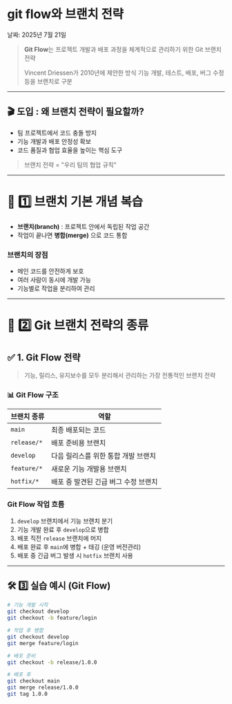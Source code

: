 # git flow와 브랜치 전략

날짜: 2025년 7월 21일

> **Git Flow**는 프로젝트 개발과 배포 과정을 체계적으로 관리하기 위한 Git 브랜치 전략
> 
> 
> Vincent Driessen가 2010년에 제안한 방식
> 기능 개발, 테스트, 배포, 버그 수정 등을 브랜치로 구분
> 

---

## 🎬 도입 : 왜 브랜치 전략이 필요할까?

- 팀 프로젝트에서 코드 충돌 방지
- 기능 개발과 배포 안정성 확보
- 코드 품질과 협업 효율을 높이는 핵심 도구

> 브랜치 전략 = "우리 팀의 협업 규칙"
> 

---

# 📌 1️⃣ 브랜치 기본 개념 복습

- **브랜치(branch)** : 프로젝트 안에서 독립된 작업 공간
- 작업이 끝나면 **병합(merge)** 으로 코드 통합

### 브랜치의 장점

- 메인 코드를 안전하게 보호
- 여러 사람이 동시에 개발 가능
- 기능별로 작업을 분리하여 관리

---

# 🚀 2️⃣ Git 브랜치 전략의 종류

## ✅ 1. Git Flow 전략

> 기능, 릴리스, 유지보수를 모두 분리해서 관리하는 가장 전통적인 브랜치 전략
> 

### 📊 Git Flow 구조

| 브랜치 종류 | 역할 |
| --- | --- |
| `main` | 최종 배포되는 코드 |
| `release/*` | 배포 준비용 브랜치 |
| `develop` | 다음 릴리스를 위한 통합 개발 브랜치 |
| `feature/*` | 새로운 기능 개발용 브랜치 |
| `hotfix/*` | 배포 중 발견된 긴급 버그 수정 브랜치 |

### Git Flow 작업 흐름

1. `develop` 브랜치에서 기능 브랜치 분기
2. 기능 개발 완료 후 `develop`으로 병합
3. 배포 직전 `release` 브랜치에 머지
4. 배포 완료 후 `main`에 병합 + 태깅 (운영 버전관리)
5. 배포 중 긴급 버그 발생 시 `hotfix` 브랜치 사용

---

## 🛠️ 3️⃣ 실습 예시 (Git Flow)

```bash
# 기능 개발 시작
git checkout develop
git checkout -b feature/login

# 작업 후 병합
git checkout develop
git merge feature/login

# 배포 준비
git checkout -b release/1.0.0

# 배포 후
git checkout main
git merge release/1.0.0
git tag 1.0.0

```